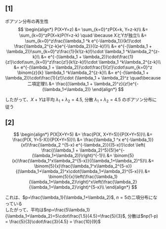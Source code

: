 ## [1]
ポアソン分布の再生性
$$
\begin{align*}
P(X+Y=z) &= \sum_{k=0}^zP(X=k, Y=z-k)\\
&= \sum_{k=0}^zP(X=k)P(Y=z-k) \quad \because XとYが独立\\
&= \sum_{k=0}^z\frac{\lambda_1 ^k e^{-\lambda_1}}{k!}\cdot \frac{\lambda_2^{z-k}e^{-\lambda_2}}{(z-k)!}\\
&= e^{-(\lambda_1 + \lambda_2)}\sum_{k=0}^z\frac{1}{k!(z-k)!}\cdot \lambda_1 ^k\lambda_2^{z-k}\\
&= e^{-(\lambda_1 + \lambda_2)}\cdot\frac{1}{z!}\cdot\sum_{k=0}^z\frac{z!}{k!(z-k)!}\cdot \lambda_1 ^k\lambda_2^{z-k}\\
&= e^{-(\lambda_1 + \lambda_2)}\cdot\frac{1}{z!}\cdot\sum_{k=0}^z \binom{z}{k} \lambda_1 ^k\lambda_2^{z-k}\\
&= e^{-(\lambda_1 + \lambda_2)}\cdot\frac{1}{z!}\cdot (\lambda_1 + \lambda_2)^z \quad\because二項定理\\
&= \frac{(\lambda_1 + \lambda_2)^z}{z!}e^{-(\lambda_1+\lambda_2)}
\end{align*}
$$

したがって、$X+Y$は平均 $\lambda_1+\lambda_2=4.5$, 分散 $\lambda_1+\lambda_2=4.5$ のポアソン分布に従う
## [2]

$$
\begin{align*}
P(X|X+Y=5) &= \frac{P(X, X+Y=5)}{P(X+Y=5)}\\
&= \frac{P(X, Y=5-X)}{P(X+Y=5)}\\
&= \frac{\lambda_1 ^x e^{-\lambda_1}}{x!}\frac{\lambda_2 ^{5-x} e^{-\lambda_2}}{(5-x)!}\cdot \left( \frac{(\lambda_1 + \lambda_2)^5}{5!}e^{-(\lambda_1+\lambda_2)}\right)^{-1}\\
&= \binom{5}{x}\frac{\lambda_1^x\lambda_2^{5-x}}{(\lambda_1+\lambda_2)^5}\\
&= \binom{5}{x}\frac{\lambda_1^x\lambda_2^{5-x}}{(\lambda_1+\lambda_2)^x\cdot(\lambda_1+\lambda_2)^{5-x}}\\
&= \binom{5}{x}\left(\frac{\lambda_1}{\lambda_1+\lambda_2}\right)^x\left(\frac{\lambda_2}{\lambda_1+\lambda_2}\right)^{5-x}\\
\end{align*}
$$

これは、$p=\frac{\lambda_1}{\lambda_1+\lambda_2}$, $n=5$の二項分布になっている  
したがって、平均は$np=\frac{5\lambda_1}{\lambda_1+\lambda_2}=5\cdot\frac{1.5}{4.5}=\frac{5}{3}$, 分散は$np(1-p) = \frac{5}{3}\cdot\frac{3}{4.5} = \frac{10}{9}$
